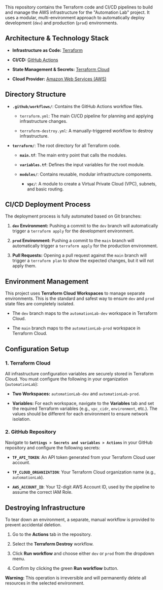 This repository contains the Terraform code and CI/CD pipelines to build and manage the AWS infrastructure for the "Automation Lab" project. It uses a modular, multi-environment approach to automatically deploy development (`dev`) and production (`prod`) environments.

## Architecture & Technology Stack

* **Infrastructure as Code:** [Terraform](https://www.terraform.io/)

* **CI/CD:** [GitHub Actions](https://github.com/features/actions)

* **State Management & Secrets:** [Terraform Cloud](https://www.terraform.io/cloud)

* **Cloud Provider:** [Amazon Web Services (AWS)](https://aws.amazon.com/)

## Directory Structure

* **`.github/workflows/`**: Contains the GitHub Actions workflow files.

  * `terraform.yml`: The main CI/CD pipeline for planning and applying infrastructure changes.

  * `terraform-destroy.yml`: A manually-triggered workflow to destroy infrastructure.

* **`terraform/`**: The root directory for all Terraform code.

  * **`main.tf`**: The main entry point that calls the modules.

  * **`variables.tf`**: Defines the input variables for the root module.

  * **`modules/`**: Contains reusable, modular infrastructure components.

    * **`vpc/`**: A module to create a Virtual Private Cloud (VPC), subnets, and basic routing.

## CI/CD Deployment Process

The deployment process is fully automated based on Git branches:

1. **`dev` Environment:** Pushing a commit to the `dev` branch will automatically trigger a `terraform apply` for the development environment.

2. **`prod` Environment:** Pushing a commit to the `main` branch will automatically trigger a `terraform apply` for the production environment.

3. **Pull Requests:** Opening a pull request against the `main` branch will trigger a `terraform plan` to show the expected changes, but it will not apply them.

## Environment Management

This project uses **Terraform Cloud Workspaces** to manage separate environments. This is the standard and safest way to ensure `dev` and `prod` state files are completely isolated.

* The `dev` branch maps to the `automationLab-dev` workspace in Terraform Cloud.

* The `main` branch maps to the `automationLab-prod` workspace in Terraform Cloud.

## Configuration Setup

### 1. Terraform Cloud

All infrastructure configuration variables are securely stored in Terraform Cloud. You must configure the following in your organization (`automationLab`):

* **Two Workspaces:** `automationLab-dev` and `automationLab-prod`.

* **Variables:** For each workspace, navigate to the **Variables** tab and set the required Terraform variables (e.g., `vpc_cidr`, `environment`, etc.). The values should be different for each environment to ensure network isolation.

### 2. GitHub Repository

Navigate to **`Settings > Secrets and variables > Actions`** in your GitHub repository and configure the following secrets:

* **`TF_API_TOKEN`**: An API token generated from your Terraform Cloud user account.

* **`TF_CLOUD_ORGANIZATION`**: Your Terraform Cloud organization name (e.g., `automationLab`).

* **`AWS_ACCOUNT_ID`**: Your 12-digit AWS Account ID, used by the pipeline to assume the correct IAM Role.

## Destroying Infrastructure

To tear down an environment, a separate, manual workflow is provided to prevent accidental deletion.

1. Go to the **Actions** tab in the repository.

2. Select the **Terraform Destroy** workflow.

3. Click **Run workflow** and choose either `dev` or `prod` from the dropdown menu.

4. Confirm by clicking the green **Run workflow** button.

**Warning:** This operation is irreversible and will permanently delete all resources in the selected environment.

